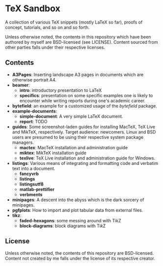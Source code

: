 TeX Sandbox
===========

A collection of various TeX snippets (mostly LaTeX so far), proofs of concept,
tutorials, and so on and so forth.

Unless  otherwise noted,  the  contents  in this  repository  which have  been
authored by myself are BSD-licensed  (see LICENSE). Content sourced from other
parties falls under their respective licenses.

Contents
--------

* **A3Pages**:  Inserting landscape  A3  pages in  documents  which are  otherwise
  portrait A4.
* **beamer**:
  * **intro**: introductory presentation to LaTeX
  * **specifics**:  presentation on  some specific examples  one is  likely to
  encounter while writing reports during one's academic career.
* **bytefield**: an example for a customized usage of the *bytefield* package.
* **example-documents**:
  * **simple-document**: A very simple LaTeX document.
  * **report**: TODO
* **guides**: Some screenshot-laden guides for installing MacTeX, TeX Live and
  MikTeX, respectively. Target  audience: newcomers. Linux  and BSD  users are
  presumed to be using their respective system package managers.
  * **mactex**: MacTeX installation and administration guide
  * **miktex**: MikTeX installation guide
  * **texlive**: TeX Live installation and administration guide for Windows.
* **listings**: Various means of integrating and formatting code and verbatim
  text into a document.
  * **fancyvrb**
  * **listings**
  * **listingsutf8**
  * **matlab-prettifier**
  * **verbments**
* **minipages**: A descent  into  the  abyss which  is  the  dark  sorcery  of
  minipages.
* **pgfplots**: How to import and plot tabular data from external files.
* **tikz**:
  * **faded-hexagons**: some messing around with Ti*k*Z
  * **block-diagrams**: block diagrams with Ti*k*Z

License
-------

Unless   otherwise    noted,   the    contents   of   this    repository   are
BSD-licensed. Content  not  created by  me  falls  under  the license  of  its
respective creator.
